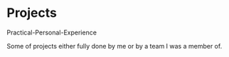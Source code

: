 # Projects
Practical-Personal-Experience

Some of projects either fully done by me or by a team I was a member of.
